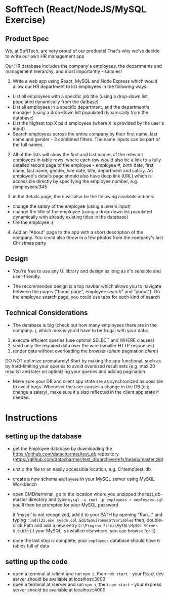 # SoftTech (React/NodeJS/MySQL Exercise)

## Product Spec

We, at SoftTech, are very proud of our products!
That's why we've decide to write our own HR management app

Our HR database includes the company's employees, the departments and management hierarchy, and most importantly - salaries!

1) Write a web app using React, MySQL and Node Express which would allow our HR department to list employees in the following ways:
  * List all employees with a specific job title (using a drop-down list populated dynamically from the datbase)
  * List all employees in a specific department, and the department's manager (using a drop-down list populated dynamically from the database)
  * List the highest top X paid employees (where X is provided by the user's input)
  * Search employees across the entire company by their first name, last name and gender - 3 combined filters. The name inputs can be part of the full names.

2) All of the lists will show the first and last names of the relevant employees in table rows,
where each row would also be a link to a fully detailed record page of the employee -
employee #, birth date, first name, last name, gender, hire date, title, department and salary.
An employee's details page should also have deep link (URL) which is accessible directly by specifying the employee number, e.g. /employees/345

3) in the details page, there will also be the following available actions:

* change the salary of the employee (using a user's input)
* change the title of the employee (using a drop-down list populated dynamically with already existing titles in the database)
* fire the employee :( 

4) Add an "About" page to the app with a short description of the company. You could also throw in a few photos from the company's last Christmas party
   
 
## Design

* You're free to use any UI library and design as long as it's sensible and user-friendly.

* The recommended design is a top navbar which allows you to navigate between the pages ("home page", employee search" and "about"). 
On the employee search page, you could use tabs for each kind of search

## Technical Considerations
  
* The database is big (check out how many employees there are in the company..),
  which means you'd have to be frugal with your data:
  
1) execute efficient queries (use optimal SELECT and WHERE clauses)
1) send only the required data over the wire (smaller HTTP responses)
1) render data without overloading the browser (*ahem* pagination *ahem*)

DO NOT optimize prematurely!
Start by making the app functional, such as by hard-limiting your queries to avoid oversized result sets (e.g. max 20 results) and later on optimizing your queries and adding pagination.

* Make sure your DB and client app state are as synchronized as possible to avoid bugs. 
Whenever the user causes a change in the DB (e.g. change a salary), make sure it's also reflected in the client app state if needed.


# Instructions

## setting up the database

* get the Employee database by downloading the https://github.com/datacharmer/test_db repository (https://github.com/datacharmer/test_db/archive/refs/heads/master.zip)

* unzip the file to an easily accessible location, e.g. C:\temp\test_db

* create a new schema `employees` in your MySQL server using MySQL Workbench

* open CMD/terminal, go to the location where you unzipped the test_db-master directory and type `mysql -u root -p employees < employees.sql`
  you'll then be prompted for your MySQL password

  if 'mysql' is not recognized, add it to your PATH by opening "Run..." and typing `rundll32.exe sysdm.cpl,EditEnvironmentVariables`
  then, double-click Path and add a new entry `C:\Program Files\MySQL\MySQL Server 8.0\bin` (if your MySQL is installed elsewhere, you can browse for it)

* once the last step is complete, your `employees` database should have 6 tables full of data

## setting up the code

* open a terminal at /client and run `npm i`, then `npm start` - your React dev server should be available at localhost:3000
* open a terminal at /server and run `npm i`, then `npm start` - your express server should be available at localhost:4000
